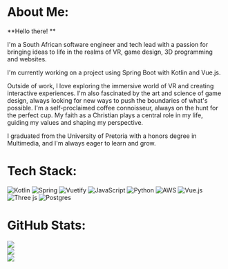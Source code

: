 # About Me:
**Hello there! **

I'm a South African software engineer and tech lead with a passion for bringing ideas to life in the realms of VR, game design, 3D programming and websites.

I'm currently working on a project using Spring Boot with Kotlin and Vue.js.

Outside of work, I love exploring the immersive world of VR and creating interactive experiences. I'm also fascinated by the art and science of game design, always looking for new ways to push the boundaries of what's possible. I'm a self-proclaimed coffee connoisseur, always on the hunt for the perfect cup. My faith as a Christian plays a central role in my life, guiding my values and shaping my perspective.

I graduated from the University of Pretoria with a honors degree in Multimedia, and I'm always eager to learn and grow. 

# Tech Stack:
![Kotlin](https://img.shields.io/badge/kotlin-%237F52FF.svg?style=flat&logo=kotlin&logoColor=white) ![Spring](https://img.shields.io/badge/spring-%236DB33F.svg?style=flat&logo=spring&logoColor=white) ![Vuetify](https://img.shields.io/badge/Vuetify-1867C0?style=flat&logo=vuetify&logoColor=AEDDFF) ![JavaScript](https://img.shields.io/badge/javascript-%23323330.svg?style=flat&logo=javascript&logoColor=%23F7DF1E) ![Python](https://img.shields.io/badge/python-3670A0?style=flat&logo=python&logoColor=ffdd54) ![AWS](https://img.shields.io/badge/AWS-%23FF9900.svg?style=flat&logo=amazon-aws&logoColor=white) ![Vue.js](https://img.shields.io/badge/vue.js-%2335495e.svg?style=flat&logo=vuedotjs&logoColor=%234FC08D) ![Three js](https://img.shields.io/badge/threejs-black?style=flat&logo=three.js&logoColor=white) ![Postgres](https://img.shields.io/badge/postgres-%23316192.svg?style=flat&logo=postgresql&logoColor=white)
# GitHub Stats:
![](https://github-readme-stats.vercel.app/api?username=Jaedon-Heger&theme=nord&hide_border=true&include_all_commits=false&count_private=false)<br/>
![](https://github-readme-streak-stats.herokuapp.com/?user=Jaedon-Heger&theme=nord&hide_border=true)<br/>
![](https://github-readme-stats.vercel.app/api/top-langs/?username=Jaedon-Heger&theme=nord&hide_border=true&include_all_commits=false&count_private=false&layout=compact)

<!-- Proudly created with GPRM ( https://gprm.itsvg.in ) -->
